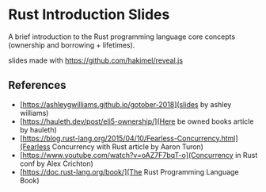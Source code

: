 # Rust Introduction Slides

A brief introduction to the Rust programming language core concepts (ownership and borrowing + lifetimes).

slides made with <https://github.com/hakimel/reveal.js>

## References

* [https://ashleygwilliams.github.io/gotober-2018](slides by ashley williams)
* [https://hauleth.dev/post/eli5-ownership/](Here be owned books article by hauleth)
* [https://blog.rust-lang.org/2015/04/10/Fearless-Concurrency.html](Fearless Concurrency with Rust article by Aaron Turon)
* [https://www.youtube.com/watch?v=oAZ7F7bqT-o](Concurrency in Rust conf by Alex Crichton)
* [https://doc.rust-lang.org/book/](The Rust Programming Language Book)
